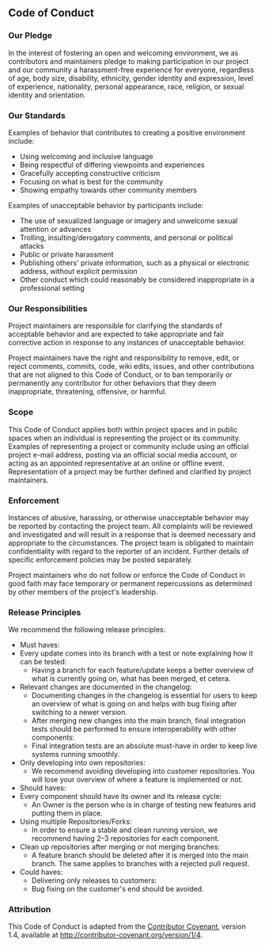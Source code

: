 ## Code of Conduct

### Our Pledge

In the interest of fostering an open and welcoming environment, we as
contributors and maintainers pledge to making participation in our project and
our community a harassment-free experience for everyone, regardless of age, body
size, disability, ethnicity, gender identity and expression, level of experience,
nationality, personal appearance, race, religion, or sexual identity and
orientation.

### Our Standards

Examples of behavior that contributes to creating a positive environment
include:

* Using welcoming and inclusive language
* Being respectful of differing viewpoints and experiences
* Gracefully accepting constructive criticism
* Focusing on what is best for the community
* Showing empathy towards other community members

Examples of unacceptable behavior by participants include:

* The use of sexualized language or imagery and unwelcome sexual attention or
advances
* Trolling, insulting/derogatory comments, and personal or political attacks
* Public or private harassment
* Publishing others' private information, such as a physical or electronic
  address, without explicit permission
* Other conduct which could reasonably be considered inappropriate in a
  professional setting

### Our Responsibilities

Project maintainers are responsible for clarifying the standards of acceptable
behavior and are expected to take appropriate and fair corrective action in
response to any instances of unacceptable behavior.

Project maintainers have the right and responsibility to remove, edit, or
reject comments, commits, code, wiki edits, issues, and other contributions
that are not aligned to this Code of Conduct, or to ban temporarily or
permanently any contributor for other behaviors that they deem inappropriate,
threatening, offensive, or harmful.

### Scope

This Code of Conduct applies both within project spaces and in public spaces
when an individual is representing the project or its community. Examples of
representing a project or community include using an official project e-mail
address, posting via an official social media account, or acting as an appointed
representative at an online or offline event. Representation of a project may be
further defined and clarified by project maintainers.

### Enforcement

Instances of abusive, harassing, or otherwise unacceptable behavior may be
reported by contacting the project team. All
complaints will be reviewed and investigated and will result in a response that
is deemed necessary and appropriate to the circumstances. The project team is
obligated to maintain confidentiality with regard to the reporter of an incident.
Further details of specific enforcement policies may be posted separately.

Project maintainers who do not follow or enforce the Code of Conduct in good
faith may face temporary or permanent repercussions as determined by other
members of the project's leadership.

### Release Principles

We recommend the following release principles:

*	Must haves:
  * Every update comes into its branch with a test or note explaining how it can be tested:
    * Having a branch for each feature/update keeps a better overview of what is currently going on, what has been  merged, et cetera.
  *	Relevant changes are documented in the changelog:
    * Documenting changes in the changelog is essential for users to keep an overview of what is going on and helps with bug fixing after switching to a newer version.
	* After merging new changes into the main branch, final integration tests should be performed to ensure interoperability with other components:
    * Final integration tests are an absolute must-have in order to keep live systems running smoothly.
  *	Only developing into own repositories:
    * We recommend avoiding developing into customer repositories. You will lose your overview of where a feature is implemented or not.
*	Should haves:
  * Every component should have its owner and its release cycle:
    * An Owner is the person who is in charge of testing new features and putting them in place.
  * Using multiple Repositories/Forks:
    * In order to ensure a stable and clean running version, we recommend having 2–3 repositories for each component.
  * Clean up repositories after merging or not merging branches:
    * A feature branch should be deleted after it is merged into the main branch. The same applies to branches with a rejected pull request.
*	Could haves:
	* Delivering only releases to customers:
    * Bug fixing on the customer's end should be avoided.


### Attribution

This Code of Conduct is adapted from the [Contributor Covenant](http://contributor-covenant.org), 
version 1.4, available at http://contributor-covenant.org/version/1/4.
